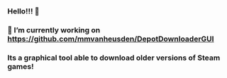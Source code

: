 ### Hello!!! 👋
### 🔭 I’m currently working on https://github.com/mmvanheusden/DepotDownloaderGUI
### Its a graphical tool able to download older versions of Steam games!
